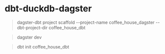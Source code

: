 # dbt-duckdb-dagster

> dagster-dbt project scaffold --project-name coffee_house_dagster --dbt-project-dir coffee_house_dbt

> dagster dev

> dbt init coffee_house_dbt
